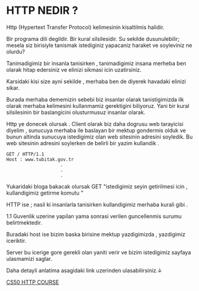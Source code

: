 # HTTP NEDIR ?

Http (Hypertext Transfer Protocol) kelimesinin kisaltilmis halidir.

Bir programa dili degildir. Bir kural silsilesidir. Su sekilde dusunulebilir;
mesela siz birisiyle tanismak istediginiz yapacaniz haraket ve soyleviniz ne olurdu?

Tanimadigimiz bir insanla tanisirken , tanimadigimiz insana merheba ben <isminiz> olarak hitap edersiniz ve elinizi sikmasi icin uzatirsiniz.

Karsidaki kisi size ayni sekilde , merhaba ben de <ismi> diyerek havadaki elinizi sikar.

Burada merhaba dememizin sebebi biz insanlar olarak tanistigimizda ilk olarak merhaba kelimesini kullanmamiz gerektigini biliyoruz. Yani bir kural silsilesinin bir baslangicini olusturmusuz insanlar olarak.

Http ye donecek olursak . Client olarak biz daha dogrusu web tarayicisi diyelim , sunucuya merhaba ile baslayan bir mektup gondermis olduk ve bunun altinda sunucuya istedigimiz olan web sitesinin adresini soyledik.
Bu web sitesinin adresini soylerken de belirli bir yazim kullandik .

```
GET / HTTP/1.1
Host : www.tubitak.gov.tr
                    .
                    .
                    .
```

Yukaridaki bloga bakacak olursak GET "istedigimiz seyin getirilmesi icin , kullandigimiz getirme komutu "

HTTP ise ; nasil ki insanlarla tanisirken kullandigimiz merhaba kurali gibi .

1.1 Guvenlik uzerine yapilan yama sonrasi verilen guncellenmis surumu belirtmektedir.

Buradaki host ise bizim baska birisine mektup yazdigimizda , yazdigimiz iceriktir.

Server bu icerige gore gerekli olan yaniti verir ve bizim istedigimiz sayfaya ulasmamizi saglar.

Daha detayli anlatima asagidaki link uzerinden ulasabilirsiniz.↓

[CS50 HTTP COURSE](https://www.youtube.com/watch?v=PUPDGbnpSjw)
